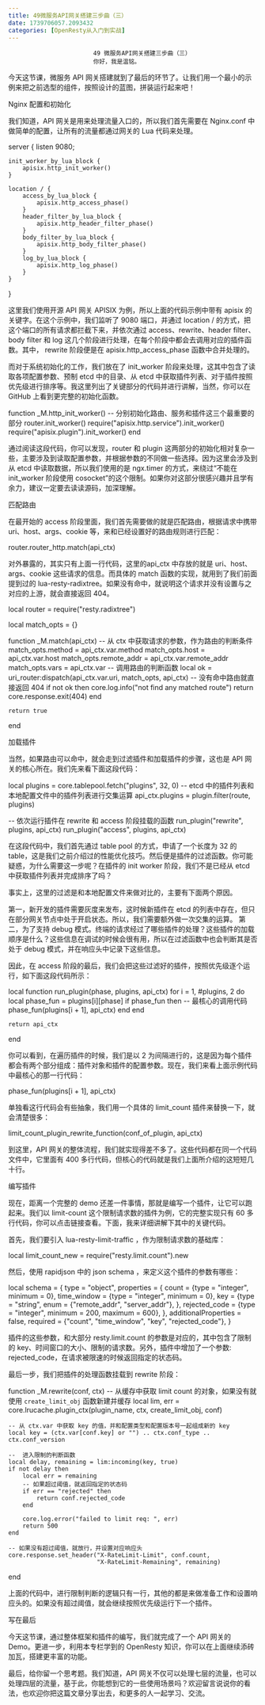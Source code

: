 ```yaml
---
title: 49微服务API网关搭建三步曲（三）
date: 1739706057.2093432
categories: [OpenResty从入门到实战]
---
```

                            49 微服务API网关搭建三步曲（三）
                            你好，我是温铭。

今天这节课，微服务 API 网关搭建就到了最后的环节了。让我们用一个最小的示例来把之前选型的组件，按照设计的蓝图，拼装运行起来吧！

Nginx 配置和初始化

我们知道，API 网关是用来处理流量入口的，所以我们首先需要在 Nginx.conf 中做简单的配置，让所有的流量都通过网关的 Lua 代码来处理。

server {
    listen 9080;

    init_worker_by_lua_block {
        apisix.http_init_worker()
    }

    location / {
        access_by_lua_block {
            apisix.http_access_phase()
        }
        header_filter_by_lua_block {
            apisix.http_header_filter_phase()
        }
        body_filter_by_lua_block {
            apisix.http_body_filter_phase()
        }
        log_by_lua_block {
            apisix.http_log_phase()
        }
    }
}


这里我们使用开源 API 网关 APISIX 为例，所以上面的代码示例中带有 apisix 的关键字。在这个示例中，我们监听了 9080 端口，并通过 location / 的方式，把这个端口的所有请求都拦截下来，并依次通过 access、rewrite、header filter、body filter 和 log 这几个阶段进行处理，在每个阶段中都会去调用对应的插件函数。其中， rewrite 阶段便是在 apisix.http_access_phase 函数中合并处理的。

而对于系统初始化的工作，我们放在了 init_worker 阶段来处理，这其中包含了读取各项配置参数、预制 etcd 中的目录、从 etcd 中获取插件列表、对于插件按照优先级进行排序等。我这里列出了关键部分的代码并进行讲解，当然，你可以在 GitHub 上看到更完整的初始化函数。

function _M.http_init_worker()
-- 分别初始化路由、服务和插件这三个最重要的部分
    router.init_worker()
    require("apisix.http.service").init_worker()
    require("apisix.plugin").init_worker()
end


通过阅读这段代码，你可以发现，router 和 plugin 这两部分的初始化相对复杂一些，主要涉及到读取配置参数，并根据参数的不同做一些选择。因为这里会涉及到从 etcd 中读取数据，所以我们使用的是 ngx.timer 的方式，来绕过“不能在 init_worker 阶段使用 cosocket”的这个限制。如果你对这部分很感兴趣并且学有余力，建议一定要去读读源码，加深理解。

匹配路由

在最开始的 access 阶段里面，我们首先需要做的就是匹配路由，根据请求中携带 uri、host、args、cookie 等，来和已经设置好的路由规则进行匹配：

router.router_http.match(api_ctx)


对外暴露的，其实只有上面一行代码，这里的api_ctx 中存放的就是 uri、host、args、cookie 这些请求的信息。而具体的 match 函数的实现，就用到了我们前面提到过的 lua-resty-radixtree。如果没有命中，就说明这个请求并没有设置与之对应的上游，就会直接返回 404。

local router = require("resty.radixtree")

local match_opts = {}

function _M.match(api_ctx)
    -- 从 ctx 中获取请求的参数，作为路由的判断条件
    match_opts.method = api_ctx.var.method
    match_opts.host = api_ctx.var.host
    match_opts.remote_addr = api_ctx.var.remote_addr
    match_opts.vars = api_ctx.var
    -- 调用路由的判断函数 
    local ok = uri_router:dispatch(api_ctx.var.uri, match_opts, api_ctx)
    -- 没有命中路由就直接返回 404 
    if not ok then
        core.log.info("not find any matched route")
        return core.response.exit(404)
    end

    return true
end


加载插件

当然，如果路由可以命中，就会走到过滤插件和加载插件的步骤，这也是 API 网关的核心所在。我们先来看下面这段代码：

local plugins = core.tablepool.fetch("plugins", 32, 0)
-- etcd 中的插件列表和本地配置文件中的插件列表进行交集运算 
api_ctx.plugins = plugin.filter(route, plugins)

-- 依次运行插件在 rewrite 和 access 阶段挂载的函数 
run_plugin("rewrite", plugins, api_ctx)
run_plugin("access", plugins, api_ctx)


在这段代码中，我们首先通过 table pool 的方式，申请了一个长度为 32 的 table，这是我们之前介绍过的性能优化技巧。然后便是插件的过滤函数。你可能疑惑，为什么需要这一步呢？在插件的 init worker 阶段，我们不是已经从 etcd 中获取插件列表并完成排序了吗？

事实上，这里的过滤是和本地配置文件来做对比的，主要有下面两个原因。


第一，新开发的插件需要灰度来发布，这时候新插件在 etcd 的列表中存在，但只在部分网关节点中处于开启状态。所以，我们需要额外做一次交集的运算。
第二，为了支持 debug 模式。终端的请求经过了哪些插件的处理？这些插件的加载顺序是什么？这些信息在调试的时候会很有用，所以在过滤函数中也会判断其是否处于 debug 模式，并在响应头中记录下这些信息。


因此，在 access 阶段的最后，我们会把这些过滤好的插件，按照优先级逐个运行，如下面这段代码所示：

local function run_plugin(phase, plugins, api_ctx)
    for i = 1, #plugins, 2 do
        local phase_fun = plugins[i][phase]
        if phase_fun then
            -- 最核心的调用代码 
            phase_fun(plugins[i + 1], api_ctx)
        end
    end

    return api_ctx
end


你可以看到，在遍历插件的时候，我们是以 2 为间隔进行的，这是因为每个插件都会有两个部分组成：插件对象和插件的配置参数。现在，我们来看上面示例代码中最核心的那一行代码：

phase_fun(plugins[i + 1], api_ctx)


单独看这行代码会有些抽象，我们用一个具体的 limit_count 插件来替换一下，就会清楚很多：

limit_count_plugin_rewrite_function(conf_of_plugin, api_ctx)


到这里，API 网关的整体流程，我们就实现得差不多了。这些代码都在同一个代码文件中，它里面有 400 多行代码，但核心的代码就是我们上面所介绍的这短短几十行。

编写插件

现在，距离一个完整的 demo 还差一件事情，那就是编写一个插件，让它可以跑起来。我们以 limit-count 这个限制请求数的插件为例，它的完整实现只有 60 多行代码，你可以点击链接查看。下面，我来详细讲解下其中的关键代码。

首先，我们要引入 lua-resty-limit-traffic ，作为限制请求数的基础库：

local limit_count_new = require("resty.limit.count").new


然后，使用 rapidjson 中的 json schema ，来定义这个插件的参数有哪些：

local schema = {
    type = "object",
    properties = {
        count = {type = "integer", minimum = 0},
        time_window = {type = "integer", minimum = 0},
        key = {type = "string",
        enum = {"remote_addr", "server_addr"},
        },
        rejected_code = {type = "integer", minimum = 200, maximum = 600},
    },
    additionalProperties = false,
    required = {"count", "time_window", "key", "rejected_code"},
}


插件的这些参数，和大部分 resty.limit.count 的参数是对应的，其中包含了限制的 key、时间窗口的大小、限制的请求数。另外，插件中增加了一个参数: rejected_code，在请求被限速的时候返回指定的状态码。

最后一步，我们把插件的处理函数挂载到 rewrite 阶段：

function _M.rewrite(conf, ctx)
    -- 从缓存中获取 limit count 的对象，如果没有就使用 `create_limit_obj` 函数新建并缓存 
    local lim, err = core.lrucache.plugin_ctx(plugin_name, ctx,  create_limit_obj, conf)

    -- 从 ctx.var 中获取 key 的值，并和配置类型和配置版本号一起组成新的 key 
    local key = (ctx.var[conf.key] or "") .. ctx.conf_type .. ctx.conf_version

    --  进入限制的判断函数
    local delay, remaining = lim:incoming(key, true)
    if not delay then
        local err = remaining
        -- 如果超过阈值，就返回指定的状态码 
        if err == "rejected" then
            return conf.rejected_code
        end

        core.log.error("failed to limit req: ", err)
        return 500
    end

    -- 如果没有超过阈值，就放行，并设置对应响应头 
    core.response.set_header("X-RateLimit-Limit", conf.count,
                             "X-RateLimit-Remaining", remaining)
end


上面的代码中，进行限制判断的逻辑只有一行，其他的都是来做准备工作和设置响应头的。如果没有超过阈值，就会继续按照优先级运行下一个插件。

写在最后

今天这节课，通过整体框架和插件的编写，我们就完成了一个 API 网关的 Demo。更进一步，利用本专栏学到的 OpenResty 知识，你可以在上面继续添砖加瓦，搭建更丰富的功能。

最后，给你留一个思考题。我们知道，API 网关不仅可以处理七层的流量，也可以处理四层的流量，基于此，你能想到它的一些使用场景吗？欢迎留言说说你的看法，也欢迎你把这篇文章分享出去，和更多的人一起学习、交流。

                        
                        
                            